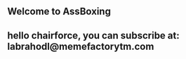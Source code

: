 ## Welcome to AssBoxing

<html>
  <h2>hello chairforce, you can subscribe at: labrahodl@memefactorytm.com</h2>
</html>
